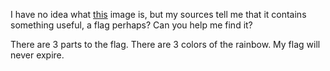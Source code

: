I have no idea what [this](${gibberish.png}) image is, but my sources tell me that it contains something useful, a flag perhaps? Can you help me find it?

There are 3 parts to the flag. There are 3 colors of the rainbow. My flag will never expire.
